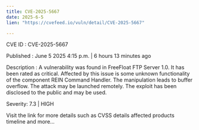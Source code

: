 ```yaml
---
title: CVE-2025-5667
date: 2025-6-5
lien: "https://cvefeed.io/vuln/detail/CVE-2025-5667"

---
```


CVE ID : CVE-2025-5667

Published :  June 5
2025
4:15 p.m. | 6 hours
13 minutes ago

Description : A vulnerability was found in FreeFloat FTP Server 1.0. It has been rated as critical. Affected by this issue is some unknown functionality of the component REIN Command Handler. The manipulation leads to buffer overflow. The attack may be launched remotely. The exploit has been disclosed to the public and may be used.

Severity: 7.3 | HIGH

Visit the link for more details
such as CVSS details
affected products
timeline
and more...
